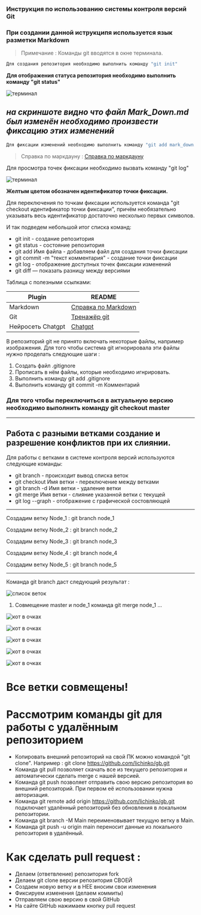 ### Инструкция по использованию системы контроля версий Git
### При создании данной иструкципя используется язык разметки Markdown

> Примечание : Команды git вводятся в окне терминала.

```sh
Для создания репозитория необходимо выполнить команду "git init" 
```
**Для отображения статуса репозитория необходимо выполнить команду "git status"**

![терминал](img_1.png)

## _на скриншоте видно что файл Mark_Down.md был изменён необходимо произвести фиксацию этих изменений_

```sh
Для фиксации изменений необходимо выполнить команду "git add mark_down.md" и затем команду  "git commit -m Комментарий"
```
> Справка по маркдауну : [Справка по маркдауну](https://texterra.ru/blog/ischerpyvayushchaya-shpargalka-po-sintaksisu-razmetki-markdown-na-zametku-avtoram-veb-razrabotchikam.html)

Для просмотра точек фиксации необходимо вызвать команду "git log"

![терминал](img_2.png)

__Желтым цветом обозначен идентификатор точки фиксации.__

Для переключения по точкам фиксации используется команда "git checkout идентификатор точки фиксации", причём необязательно указывать весь идентификатор достаточно несколько первых символов.

И так подведем небольшой итог списка команд:

* git init - создание репозитория
* git status - состояние репозитория
* git add Имя файла - добавляем файл для создания точки фиксации
* git commit -m "текст комментария" - создание точки фиксации
* git log - отображение доступных точек фиксации изменений
* git diff — показать разницу между версиями

Таблица с полезными ссылками:

| Plugin | README |
| ------ | ------ |
| Markdown  | [Справка по Markdown](https://dillinger.io) |
| Git | [Тренажёр git](https://learngitbranching.js.org) |
| Нейросеть Chatgpt | [Chatgpt](https://Chatgpt.com) |

В репозиторий git не принято включать некоторые файлы, например изображения. Для того чтобы система git игнорировала эти файлы нужно проделать следующие шаги :

1. Создать файл .gitignore
2. Прописать в нём файлы, которые необходимо игнрировать.
3. Выполнить команду git add .gitignore
4. Выполнить команду git commit -m Комментарий

### Для того чтобы переключиться в актуальную версию необходимо выполнить команду git checkout master

******
 ## Работа с разными ветками создание и разрешение конфликтов при их слиянии.

Для работы с ветками в системе контроля версий используются следующие команды:

+ git branch - происходит вывод списка веток
+ git checkout Имя ветки  - переключение между ветками
+ git branch -d Имя ветки - удаление ветки
+ git merge Имя ветки - слияние указанной ветки с текущей
+ git log --graph  - отображение с графической состовляющей

******
Создадим ветку Node_1 : git branch node_1

Создадим ветку Node_2 : git branch node_2

Создадим ветку Node_3 : git branch node_3

Создадим ветку Node_4 : git branch node_4

Создадим ветку Node_5 : git branch node_5
*****

Команда git branch даст следующий результат :

![список веток](node_list.png)

1. Совмещение master и node_1 команда git merge node_1
...

![кот в очках](cat_1.png)

![кот в очках](cat_2.png)

![кот в очках](cat_3.png)

![кот в очках](cat_4.png)

![кот в очках](cat_5.png)

# Все ветки совмещены!

# Рассмотрим команды git для работы с удалённым репозиторием 

+ Копировать внешний репозиторий на свой ПК можно командой "git clone".
Например : git clone https://github.com/lichinko/gb.git
+ Команда git pull позволяет скачать все из текущего репозитория и автоматически сделать merge с нашей версией.
+ Команда git push позволяет отправить свою версию репозитория во
внешний репозиторий. При первом её использовании нужна авторизация.
+ Команда git remote add origin https://github.com/lichinko/gb.git
подключает удалённый репозиторий без обновления в локальном репозитории.
+ Команда git branch -M Main переименовывает текущую ветку в Main.
+ Команда git push -u origin main переносит данные из локального репозитория в удалённый.

# Как сделать pull request :
+ Делаем  (ответвление) репозитория fork
+ Делаем git clone   версии репозитория СВОЕЙ
+ Создаем новую ветку и в НЕЕ вносим свои изменения
+ Фиксируем изменения (делаем коммиты)
+ Отправляем свою версию в свой GitHub 
+ На сайте GitHub нажимаем кнопку pull request